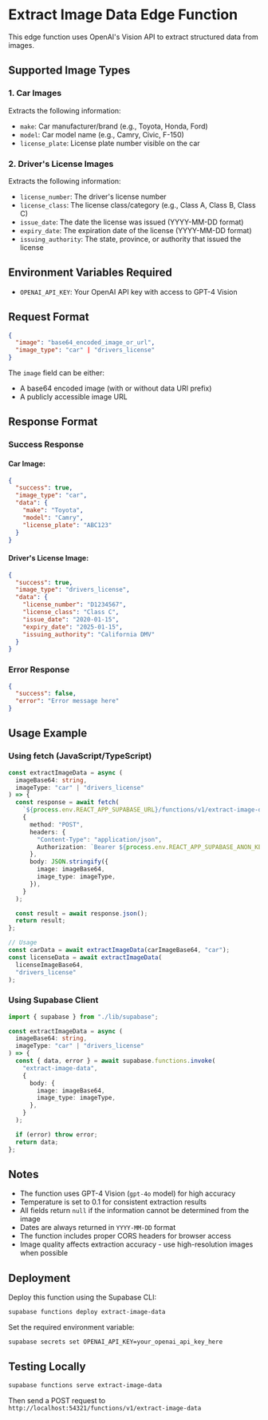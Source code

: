 # Extract Image Data Edge Function

This edge function uses OpenAI's Vision API to extract structured data from images.

## Supported Image Types

### 1. Car Images

Extracts the following information:

- `make`: Car manufacturer/brand (e.g., Toyota, Honda, Ford)
- `model`: Car model name (e.g., Camry, Civic, F-150)
- `license_plate`: License plate number visible on the car

### 2. Driver's License Images

Extracts the following information:

- `license_number`: The driver's license number
- `license_class`: The license class/category (e.g., Class A, Class B, Class C)
- `issue_date`: The date the license was issued (YYYY-MM-DD format)
- `expiry_date`: The expiration date of the license (YYYY-MM-DD format)
- `issuing_authority`: The state, province, or authority that issued the license

## Environment Variables Required

- `OPENAI_API_KEY`: Your OpenAI API key with access to GPT-4 Vision

## Request Format

```json
{
  "image": "base64_encoded_image_or_url",
  "image_type": "car" | "drivers_license"
}
```

The `image` field can be either:

- A base64 encoded image (with or without data URI prefix)
- A publicly accessible image URL

## Response Format

### Success Response

#### Car Image:

```json
{
  "success": true,
  "image_type": "car",
  "data": {
    "make": "Toyota",
    "model": "Camry",
    "license_plate": "ABC123"
  }
}
```

#### Driver's License Image:

```json
{
  "success": true,
  "image_type": "drivers_license",
  "data": {
    "license_number": "D1234567",
    "license_class": "Class C",
    "issue_date": "2020-01-15",
    "expiry_date": "2025-01-15",
    "issuing_authority": "California DMV"
  }
}
```

### Error Response

```json
{
  "success": false,
  "error": "Error message here"
}
```

## Usage Example

### Using fetch (JavaScript/TypeScript)

```typescript
const extractImageData = async (
  imageBase64: string,
  imageType: "car" | "drivers_license"
) => {
  const response = await fetch(
    `${process.env.REACT_APP_SUPABASE_URL}/functions/v1/extract-image-data`,
    {
      method: "POST",
      headers: {
        "Content-Type": "application/json",
        Authorization: `Bearer ${process.env.REACT_APP_SUPABASE_ANON_KEY}`,
      },
      body: JSON.stringify({
        image: imageBase64,
        image_type: imageType,
      }),
    }
  );

  const result = await response.json();
  return result;
};

// Usage
const carData = await extractImageData(carImageBase64, "car");
const licenseData = await extractImageData(
  licenseImageBase64,
  "drivers_license"
);
```

### Using Supabase Client

```typescript
import { supabase } from "./lib/supabase";

const extractImageData = async (
  imageBase64: string,
  imageType: "car" | "drivers_license"
) => {
  const { data, error } = await supabase.functions.invoke(
    "extract-image-data",
    {
      body: {
        image: imageBase64,
        image_type: imageType,
      },
    }
  );

  if (error) throw error;
  return data;
};
```

## Notes

- The function uses GPT-4 Vision (`gpt-4o` model) for high accuracy
- Temperature is set to 0.1 for consistent extraction results
- All fields return `null` if the information cannot be determined from the image
- Dates are always returned in `YYYY-MM-DD` format
- The function includes proper CORS headers for browser access
- Image quality affects extraction accuracy - use high-resolution images when possible

## Deployment

Deploy this function using the Supabase CLI:

```bash
supabase functions deploy extract-image-data
```

Set the required environment variable:

```bash
supabase secrets set OPENAI_API_KEY=your_openai_api_key_here
```

## Testing Locally

```bash
supabase functions serve extract-image-data
```

Then send a POST request to `http://localhost:54321/functions/v1/extract-image-data`
